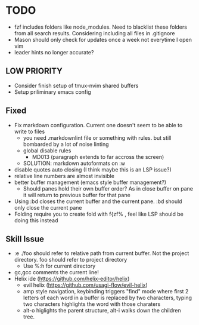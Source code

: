 # TODO

- fzf includes folders like node_modules. Need to blacklist these folders from all search results. Considering including all files in .gitignore
- Mason should only check for updates once a week not everytime I open vim
- leader hints no longer accurate?

## LOW PRIORITY

- Consider finish setup of tmux-nvim shared buffers
- Setup priliminary emacs config

## Fixed

- Fix markdown configuration. Current one doesn't seem to be able to write to files
  - you need .markdownlint file or something with rules. but still bombarded by a lot of noise linting
  - global disable rules
    - MD013 (paragraph extends to far accross the screen)
  - SOLUTION: markdown autoformats on :w
- disable quotes auto closing (I think maybe this is an LSP issue?)
- relative line numbers are almost invisible
- better buffer management (emacs style buffer management?)
  - Should panes hold their own buffer order? As in close buffer on pane it will return to previous buffer for that pane
- Using :bd closes the current buffer and the current pane. :bd should only close the current pane
- Folding require you to create fold with f{zf% , feel like LSP should be doing this instead

## Skill Issue

- :e ./foo should refer to relative path from current buffer. Not the project directory. foo should refer to project directory
  - Use %:h for current directory
- gc,gcc comments the current line!
- Helix ide (https://github.com/helix-editor/helix)
  - evil helix (https://github.com/usagi-flow/evil-helix)
  - amp style navigation, keybinding triggers "find" mode where first 2 letters of each word in a buffer is replaced by two characters, typing two characters highlights the word with those charaters
  - alt-o higlights the parent structure, alt-i walks down the children tree.
